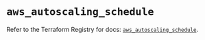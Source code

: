 # `aws_autoscaling_schedule`

Refer to the Terraform Registry for docs: [`aws_autoscaling_schedule`](https://registry.terraform.io/providers/hashicorp/aws/5.68.0/docs/resources/autoscaling_schedule).
